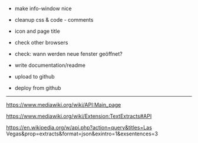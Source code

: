 
* make info-window nice

* cleanup css & code - comments



* icon and page title

* check other browsers
* check: wann werden neue fenster geöffnet?
* write documentation/readme

* upload to github
* deploy from github

---



https://www.mediawiki.org/wiki/API:Main_page

https://www.mediawiki.org/wiki/Extension:TextExtracts#API



https://en.wikipedia.org/w/api.php?action=query&titles=Las Vegas&prop=extracts&format=json&exintro=1&exsentences=3




